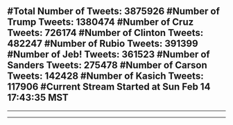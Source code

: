 #Total Number of Tweets: 3875926 
#Number of Trump Tweets: 1380474
#Number of Cruz Tweets: 726174
#Number of Clinton Tweets: 482247
#Number of Rubio Tweets: 391399
#Number of Jeb! Tweets: 361523
#Number of Sanders Tweets: 275478
#Number of Carson Tweets: 142428
#Number of Kasich Tweets: 117906
#Current Stream Started at Sun Feb 14 17:43:35 MST
---
---
---
